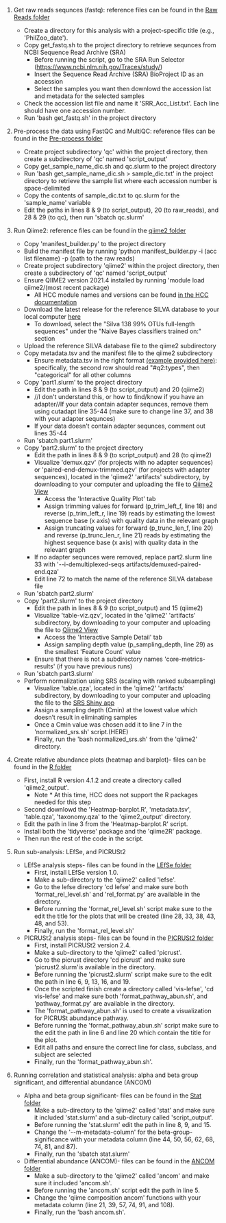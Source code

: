 1. Get raw reads sequnces (fastq): reference files can be found in the [Raw Reads folder](https://github.com/clayton-lab/BugSeq-er/tree/main/Raw%20Reads)
    - Create a directory for this analysis with a project-specific title (e.g., 'PhilZoo_date'). 
    - Copy get_fastq.sh to the project directory to retrieve sequnces from NCBI Sequence Read Archive (SRA)
        * Before running the script, go to the SRA Run Selector (https://www.ncbi.nlm.nih.gov/Traces/study/)
        * Insert the Sequence Read Archive (SRA) BioProject ID as an accession
        * Select the samples you want then downlowd the accession list and metadata for the selected samples
    - Check the accession list file and name it 'SRR_Acc_List.txt'. Each line should have one accession number.
    - Run 'bash get_fastq.sh' in the project directory

2. Pre-process the data using FastQC and MultiQC: reference files can be found in the [Pre-process folder](https://github.com/clayton-lab/BugSeq-er/tree/main/Pre-process)
    - Create project subdirectory 'qc' within the project directory, then create a subdirectory of 'qc' named 'script_output'
    - Copy get_sample_name_dic.sh and qc.slurm to the project directory
    - Run 'bash get_sample_name_dic.sh > sample_dic.txt' in the project directory to retrieve the sample list where each accession number is space-delimited
    - Copy the contents of sample_dic.txt to qc.slurm for the 'sample_name' variable 
    - Edit the paths in lines 8 & 9 (to script_output), 20 (to raw_reads), and 28 & 29 (to qc), then run 'sbatch qc.slurm'

3. Run Qiime2: reference files can be found in the [qiime2 folder](https://github.com/clayton-lab/BugSeq-er/tree/main/qiime2)
    - Copy 'manifest_builder.py' to the project directory 
    - Bulid the manifest file by running 'python manifest_builder.py -i (acc list filename) -p (path to the raw reads)
    - Create project subdirectory 'qiime2' within the project directory, then create a subdirectory of 'qc' named 'script_output'
    - Ensure QIIME2 version 2021.4 installed by running 'module load qiime2/(most recent package)
        * All HCC module names and versions can be found [in the HCC documentation](https://hcc.unl.edu/docs/applications/modules/available_software_for_crane/)
    - Download the latest release for the reference SILVA database to your local computer [here](https://docs.qiime2.org/2020.6/data-resources/#taxonomy-classifiers-for-use-with-q2-feature-classifier)
        * To download, select the "Silva 138 99% OTUs full-length sequences" under the "Naive Bayes classifiers trained on:" section 
    - Upload the reference SILVA database file to the qiime2 subdirectory
    - Copy metadata.tsv and the manifest file to the qiime2 subdirectory
        * Ensure metadata.tsv in the right format [(example provided here)](https://github.com/clayton-lab/BugSeq-er/blob/main/sample_metadata.tsv): specifically, the second row should read "#q2:types", then "categorical" for all other columns
    - Copy 'part1.slurm' to the project directory 
        * Edit the path in lines 8 & 9 (to script_output) and 20 (qiime2)
        * //I don't understand this, or how to find/know if you have an adapter//If your data contain adapter sequnces, remove them using cutadapt line 35-44 (make sure to change line 37, and 38 with your adapter sequnces)
        * If your data doesn't contain adapter sequnces, comment out lines 35-44
    - Run 'sbatch part1.slurm'
    - Copy 'part2.slurm' to the project directory
        * Edit the path in lines 8 & 9 (to script_output) and 28 (to qiime2)
        * Visualize 'demux.qzv' (for projects with no adapter sequences) or 'paired-end-demux-trimmed.qzv' (for projects with adapter sequences), located in the 'qiime2' 'artifacts' subdirectory, by downloading to your computer and uploading the file to [Qiime2 View](https://view.qiime2.org/) 
           * Access the 'Interactive Quality Plot' tab
           * Assign trimming values for forward (p_trim_left_f, line 18) and reverse (p_trim_left_r, line 19) reads by estimating the lowest sequence base (x axis) with quality data in the relevant graph 
           * Assign truncating values for forward (p_trunc_len_f, line 20) and reverse (p_trunc_len_r, line 21) reads by estimating the highest sequence base (x axis) with quality data in the relevant graph
        * If no adapter sequnces were removed, replace part2.slurm line 33 with '--i-demultiplexed-seqs artifacts/demuxed-paired-end.qza'
        * Edit line 72 to match the name of the reference SILVA database file
    - Run 'sbatch part2.slurm'
    - Copy 'part2.slurm' to the project directory
        * Edit the path in lines 8 & 9 (to script_output) and 15 (qiime2)
        * Visualize 'table-viz.qzv', located in the 'qiime2' 'artifacts' subdirectory, by downloading to your computer and uploading the file to [Qiime2 View](https://view.qiime2.org/) 
            * Access the 'Interactive Sample Detail' tab
            * Assign sampling depth value (p_sampling_depth, line 29) as the smallest 'Feature Count' value
        * Ensure that there is not a subdirectory names 'core-metrics-results' (if you have previous runs)
    - Run 'sbatch part3.slurm'
    - Perform normalization using SRS (scaling with ranked subsampling)
        * Visualize 'table.qza', located in the 'qiime2' 'artifacts' subdirectory, by downloading to your computer and uploading the file to the [SRS Shiny app](https://vitorheidrich.shinyapps.io/srsshinyapp/)
        * Assign a sampling depth (Cmin) at the lowest value which doesn’t result in eliminating samples
        * Once a Cmin value was chosen add it to line 7 in the 'normalized_srs.sh' script.(HERE)
        * Finally, run the 'bash normalized_srs.sh' from the 'qiime2' directory.

4. Create relative abundance plots (heatmap and barplot)- files can be found in the [R folder](https://github.com/clayton-lab/BugSeq-er/tree/main/R)
    - First, install R version 4.1.2 and create a directory called 'qiime2_output'.
        * Note * At this time, HCC does not support the R packages needed for this step
    - Second downlowd the 'Heatmap-barplot.R', 'metadata.tsv', 'table.qza', 'taxonomy.qza' to the 'qiime2_output' directory.
    - Edit the path in line 3 from the 'Heatmap-barplot.R' script.
    - Install both the 'tidyverse' package and the 'qiime2R' package.
    - Then run the rest of the code in the script.

5. Run sub-analysis: LEfSe, and PICRUSt2
    - LEfSe analysis steps- files can be found in the [LEfSe folder](https://github.com/clayton-lab/BugSeq-er/tree/main/LEfSe)
        * First, install LEfSe version 1.0.
        * Make a sub-directory to the 'qiime2' called 'lefse'.
        * Go to the lefse directory 'cd lefse' and make sure both 'format_rel_level.sh' and 'rel_format.py' are available in the directory.
        * Before running the 'format_rel_level.sh' script make sure to the edit the title for the plots that will be created (line 28, 33, 38, 43, 48, and 53).
        * Finally, run the 'format_rel_level.sh'
    - PICRUSt2 analysis steps- files can be found in the [PICRUSt2 folder](https://github.com/clayton-lab/BugSeq-er/tree/main/PICRUSt2)
        * First, install PICRUSt2 version 2.4.
        * Make a sub-directory to the 'qiime2' called 'picrust'.
        * Go to the picrust directory 'cd picrust' and make sure 'picrust2.slurm'is available in the directory.
        * Before running the 'picrust2.slurm' script make sure to the edit the path in line 6, 9, 13, 16, and 19.
        * Once the scripted finish create a directory called 'vis-lefse', 'cd vis-lefse' and make sure both 'format_pathway_abun.sh', and 'pathway_format.py' are available in the directory.
        * The 'format_pathway_abun.sh' is used to create a visualization for PICRUSt abundance pathway.
        * Before running the 'format_pathway_abun.sh' script make sure to the edit the path in line 6 and line 20 which contain the title for the plot.
        * Edit all paths and ensure the correct line for class, subclass, and subject are selected
        * Finally, run the 'format_pathway_abun.sh'.
        
6. Running correlation and statistical analysis: alpha and beta group significant, and differential abundance (ANCOM)
    - Alpha and beta group significant- files can be found in the [Stat folder](https://github.com/clayton-lab/BugSeq-er/tree/main/Stat)
        * Make a sub-directory to the 'qiime2' called 'stat' and make sure it included 'stat.slurm' and a sub-dirctury called 'script_output'.
        * Before running the 'stat.slurm' edit the path in line 8, 9, and 15.
        * Change the '--m-metadata-column' for the beta-group-significance with your metadata column (line 44, 50, 56, 62, 68, 74, 81, and 87).
        * Finally, run the 'sbatch stat.slurm'
    - Differential abundance (ANCOM)- files can be found in the [ANCOM folder](https://github.com/clayton-lab/BugSeq-er/tree/main/ANCOM)
        * Make a sub-directory to the 'qiime2' called 'ancom' and make sure it included 'ancom.sh'.
        * Before running the 'ancom.sh' script edit the path in line 5.
        * Change the 'qiime composition ancom' functions with your metadata column (line 21, 39, 57, 74, 91, and 108).
        * Finally, run the 'bash ancom.sh'.
